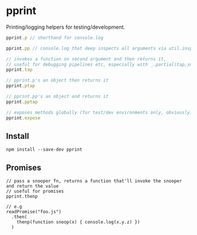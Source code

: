 # pprint

Printing/logging helpers for testing/development.

```javascript
pprint.p // shorthand for console.log

pprint.pp // console.log that deep inspects all arguments via util.inspect

// invokes a function on second argument and then returns it,
// useful for debugging pipelines etc, especially with _.partial(tap,snooperFn)
pprint.tap 

// pprint.p's an object then returns it
pprint.ptap

// pprint.pp's an object and returns it
pprint.pptap

// exposes methods globally (for test/dev environments only, obviously)
pprint.expose
```

## Install

```
npm install --save-dev pprint
```

## Promises

```
// pass a snooper fn, returns a function that'll invoke the snooper and return the value
// useful for promises
pprint.thenp

// e.g
readPromise("foo.js")
  .then(
    thenp(function snoop(x) { console.log(x.y.z) })
  )
````







